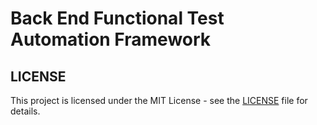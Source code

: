 # Back End Functional Test Automation Framework

## LICENSE

This project is licensed under the MIT License - see the [LICENSE](LICENSE) file for details.
